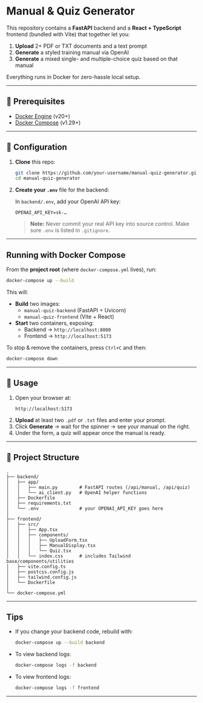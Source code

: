 # Manual & Quiz Generator

This repository contains a **FastAPI** backend and a **React + TypeScript** frontend (bundled with Vite) that together let you:

1. **Upload** 2+ PDF or TXT documents and a text prompt
2. **Generate** a styled training manual via OpenAI
3. **Generate** a mixed single- and multiple-choice quiz based on that manual

Everything runs in Docker for zero-hassle local setup.

---

## 🚀 Prerequisites

- [Docker Engine](https://docs.docker.com/get-docker/) (v20+)
- [Docker Compose](https://docs.docker.com/compose/) (v1.29+)

---

## 🔧 Configuration

1. **Clone** this repo:

   ```bash
   git clone https://github.com/your-username/manual-quiz-generator.git
   cd manual-quiz-generator
   ```

2. **Create your `.env`** file for the backend:

   In `backend/.env`, add your OpenAI API key:

   ```dotenv
   OPENAI_API_KEY=sk-…
   ```

   > **Note:** Never commit your real API key into source control. Make sure `.env` is listed in `.gitignore`.

---

## Running with Docker Compose

From the **project root** (where `docker-compose.yml` lives), run:

```bash
docker-compose up --build
```

This will:

- **Build** two images:
  - `manual-quiz-backend` (FastAPI + Uvicorn)
  - `manual-quiz-frontend` (Vite + React)
- **Start** two containers, exposing:
  - Backend → `http://localhost:8000`
  - Frontend → `http://localhost:5173`

To stop & remove the containers, press `Ctrl+C` and then:

```bash
docker-compose down
```

---

## 🎯 Usage

1. Open your browser at:
   ```
   http://localhost:5173
   ```
2. **Upload** at least two `.pdf` or `.txt` files and enter your prompt.
3. Click **Generate** → wait for the spinner → see your manual on the right.
4. Under the form, a quiz will appear once the manual is ready.

---

## 📝 Project Structure

```
.
├── backend/
│   ├── app/
│   │   ├── main.py        # FastAPI routes (/api/manual, /api/quiz)
│   │   └── ai_client.py   # OpenAI helper functions
│   ├── Dockerfile
│   ├── requirements.txt
│   └── .env               # your OPENAI_API_KEY goes here
│
├── frontend/
│   ├── src/
│   │   ├── App.tsx
│   │   ├── components/
│   │   │   ├── UploadForm.tsx
│   │   │   ├── ManualDisplay.tsx
│   │   │   └── Quiz.tsx
│   │   └── index.css      # includes Tailwind base/components/utilities
│   ├── vite.config.ts
│   ├── postcss.config.js
│   ├── tailwind.config.js
│   └── Dockerfile
│
└── docker-compose.yml
```

---

## Tips

- If you change your backend code, rebuild with:
  ```bash
  docker-compose up --build backend
  ```
- To view backend logs:
  ```bash
  docker-compose logs -f backend
  ```
- To view frontend logs:
  ```bash
  docker-compose logs -f frontend
  ```

---

